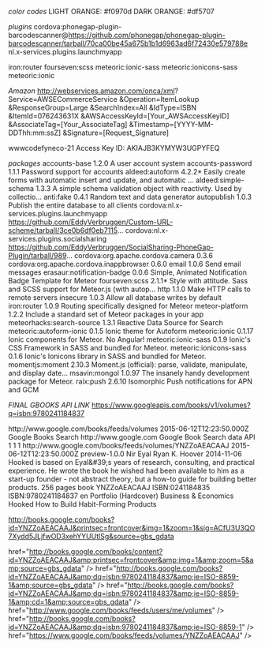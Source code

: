 *color codes*
LIGHT ORANGE: #f0970d 
DARK ORANGE: #df5707


*plugins*
cordova:phonegap-plugin-barcodescanner@https://github.com/phonegap/phonegap-plugin-barcodescanner/tarball/70ca00be45a675b1b1d6963ad6f72430e579788e
nl.x-services.plugins.launchmyapp

iron:router fourseven:scss meteoric:ionic-sass meteoric:ionicons-sass meteoric:ionic


*Amazon*
http://webservices.amazon.com/onca/xml?
  Service=AWSECommerceService
  &Operation=ItemLookup
  &ResponseGroup=Large
  &SearchIndex=All
  &IdType=ISBN
  &ItemId=076243631X
  &AWSAccessKeyId=[Your_AWSAccessKeyID]
  &AssociateTag=[Your_AssociateTag]
  &Timestamp=[YYYY-MM-DDThh:mm:ssZ]
  &Signature=[Request_Signature]

  wwwcodefyneco-21
  Access Key ID: AKIAJB3KYMYW3UGPYFEQ

*packages*
accounts-base                                1.2.0  A user account system
accounts-password                            1.1.1  Password support for accounts
aldeed:autoform                              4.2.2* Easily create forms with automatic insert and update, and automatic ...
aldeed:simple-schema                         1.3.3  A simple schema validation object with reactivity. Used by collectio...
anti:fake                                    0.4.1  Random text and data generator
autopublish                                  1.0.3  Publish the entire database to all clients
cordova:nl.x-services.plugins.launchmyapp    https://github.com/EddyVerbruggen/Custom-URL-scheme/tarball/3ce0b6df0eb7115...
cordova:nl.x-services.plugins.socialsharing  https://github.com/EddyVerbruggen/SocialSharing-PhoneGap-Plugin/tarball/989...
cordova:org.apache.cordova.camera            0.3.6
cordova:org.apache.cordova.inappbrowser      0.6.0
email                                        1.0.6  Send email messages
erasaur:notification-badge                   0.0.6  Simple, Animated Notification Badge Template for Meteor
fourseven:scss                               2.1.1* Style with attitude. Sass and SCSS support for Meteor.js (with autop...
http                                         1.1.0  Make HTTP calls to remote servers
insecure                                     1.0.3  Allow all database writes by default
iron:router                                  1.0.9  Routing specifically designed for Meteor
meteor-platform                              1.2.2  Include a standard set of Meteor packages in your app
meteorhacks:search-source                    1.3.1  Reactive Data Source for Search
meteoric:autoform-ionic                      0.1.5  Ionic theme for Autoform
meteoric:ionic                               0.1.17  Ionic components for Meteor. No Angular!
meteoric:ionic-sass                          0.1.9  Ionic's CSS Framework in SASS and bundled for Meteor.
meteoric:ionicons-sass                       0.1.6  Ionic's Ionicons library in SASS and bundled for Meteor.
momentjs:moment                              2.10.3  Moment.js (official): parse, validate, manipulate, and display date...
msavin:mongol                                1.0.97  The insanely handy development package for Meteor.
raix:push                                    2.6.10  Isomorphic Push notifications for APN and GCM



*FINAL GBOOKS API LINK*
https://www.googleapis.com/books/v1/volumes?q=isbn:9780241184837







<?xml version="1.0" encoding="UTF-8"?>
<feed xmlns="http://www.w3.org/2005/Atom" xmlns:batch="http://schemas.google.com/gdata/batch" xmlns:dc="http://purl.org/dc/terms" xmlns:gbs="http://schemas.google.com/books/2008" xmlns:gd="http://schemas.google.com/g/2005" xmlns:openSearch="http://a9.com/-/spec/opensearchrss/1.0/">
   <id>http://www.google.com/books/feeds/volumes</id>
   <updated>2015-06-12T12:23:50.000Z</updated>
   <category scheme="http://schemas.google.com/g/2005#kind" term="http://schemas.google.com/books/2008#volume" />
   <title type="text">Search results for isbn:9780241184837</title>
   <link rel="alternate" type="text/html" href="http://www.google.com" />
   <link rel="http://schemas.google.com/g/2005#feed" type="application/atom+xml" href="https://www.google.com/books/feeds/volumes" />
   <link rel="self" type="application/atom+xml" href="https://www.google.com/books/feeds/volumes?q=isbn%3A9780241184837" />
   <author>
      <name>Google Books Search</name>
      <uri>http://www.google.com</uri>
   </author>
   <generator version="beta">Google Book Search data API</generator>
   <openSearch:totalResults>1</openSearch:totalResults>
   <openSearch:startIndex>1</openSearch:startIndex>
   <openSearch:itemsPerPage>1</openSearch:itemsPerPage>
   <entry>
      <id>http://www.google.com/books/feeds/volumes/YNZZoAEACAAJ</id>
      <updated>2015-06-12T12:23:50.000Z</updated>
      <category scheme="http://schemas.google.com/g/2005#kind" term="http://schemas.google.com/books/2008#volume" />
      <title type="text">Hooked</title>
      <link rel="http://schemas.google.com/books/2008/thumbnail" type="image/x-unknown" href="http://books.google.com/books/content?id=YNZZoAEACAAJ&amp;printsec=frontcover&amp;img=1&amp;zoom=5&amp;source=gbs_gdata" />
      <link rel="http://schemas.google.com/books/2008/info" type="text/html" href="http://books.google.com/books?id=YNZZoAEACAAJ&amp;dq=isbn:9780241184837&amp;ie=ISO-8859-1&amp;source=gbs_gdata" />
      <link rel="http://schemas.google.com/books/2008/preview" type="text/html" href="http://books.google.com/books?id=YNZZoAEACAAJ&amp;dq=isbn:9780241184837&amp;ie=ISO-8859-1&amp;cd=1&amp;source=gbs_gdata" />
      <link rel="http://schemas.google.com/books/2008/annotation" type="application/atom+xml" href="http://www.google.com/books/feeds/users/me/volumes" />
      <link rel="alternate" type="text/html" href="http://books.google.com/books?id=YNZZoAEACAAJ&amp;dq=isbn:9780241184837&amp;ie=ISO-8859-1" />
      <link rel="self" type="application/atom+xml" href="https://www.google.com/books/feeds/volumes/YNZZoAEACAAJ" />
      <gbs:contentVersion>preview-1.0.0</gbs:contentVersion>
      <gbs:embeddability value="http://schemas.google.com/books/2008#not_embeddable" />
      <gbs:openAccess value="http://schemas.google.com/books/2008#disabled" />
      <gbs:viewability value="http://schemas.google.com/books/2008#view_no_pages" />
      <dc:creator>Nir Eyal</dc:creator>
      <dc:creator>Ryan K. Hoover</dc:creator>
      <dc:date>2014-11-06</dc:date>
      <dc:description>Hooked is based on Eyal&amp;#39;s years of research, consulting, and practical experience. He wrote the book he wished had been available to him as a start-up founder - not abstract theory, but a how-to guide for building better products.</dc:description>
      <dc:format>256 pages</dc:format>
      <dc:format>book</dc:format>
      <dc:identifier>YNZZoAEACAAJ</dc:identifier>
      <dc:identifier>ISBN:0241184835</dc:identifier>
      <dc:identifier>ISBN:9780241184837</dc:identifier>
      <dc:language>en</dc:language>
      <dc:publisher>Portfolio (Hardcover)</dc:publisher>
      <dc:subject>Business &amp; Economics</dc:subject>
      <dc:title>Hooked</dc:title>
      <dc:title>How to Build Habit-Forming Products</dc:title>
   </entry>
</feed>

http://books.google.com/books?id=YNZZoAEACAAJ&printsec=frontcover&img=1&zoom=1&sig=ACfU3U3QO7Xydd5JLjfwOD3xehYYUUtlSg&source=gbs_gdata

href="http://books.google.com/books/content?id=YNZZoAEACAAJ&amp;printsec=frontcover&amp;img=1&amp;zoom=5&amp;source=gbs_gdata" />
href="http://books.google.com/books?id=YNZZoAEACAAJ&amp;dq=isbn:9780241184837&amp;ie=ISO-8859-1&amp;source=gbs_gdata" />
href="http://books.google.com/books?id=YNZZoAEACAAJ&amp;dq=isbn:9780241184837&amp;ie=ISO-8859-1&amp;cd=1&amp;source=gbs_gdata" />
href="http://www.google.com/books/feeds/users/me/volumes" />
href="http://books.google.com/books?id=YNZZoAEACAAJ&amp;dq=isbn:9780241184837&amp;ie=ISO-8859-1" />
href="https://www.google.com/books/feeds/volumes/YNZZoAEACAAJ" />